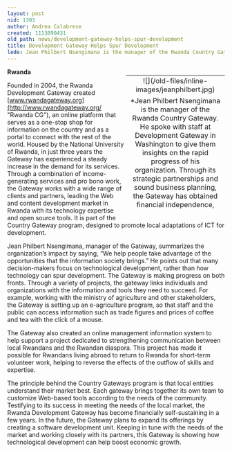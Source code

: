 ```yaml
---
layout: post
nid: 1303
author: Andrea Calabrese
created: 1113890431
old_path: news/development-gateway-helps-spur-development
title: Development Gateway Helps Spur Development
lede: Jean Philbert Nsengimana is the manager of the Rwanda Country Gateway.
---
```


<table align="right" border="0" style="width:229px;height:312px;"><tbody><tr><td align="center" valign="middle">![](/old-files/inline-images/jeanphilbert.jpg)</td></tr><tr><td align="center" valign="bottom">*Jean Philbert Nsengimana is the manager of the Rwanda Country Gateway. He spoke with staff at Development Gateway in Washington to give them insights on the rapid progress of his organization. Through its strategic partnerships and sound business planning, the Gateway has obtained financial independence, providing a valued service geared to local needs.*</td></tr></tbody></table>

**Rwanda**

Founded in 2004, the Rwanda Development Gateway created [www.rwandagateway.org](http://www.rwandagateway.org/ "Rwanda CG"), an online platform that serves as a one-stop shop for information on the country and as a portal to connect with the rest of the world. Housed by the National University of Rwanda, in just three years the Gateway has experienced a steady increase in the demand for its services. Through a combination of income-generating services and pro bono work, the Gateway works with a wide range of clients and partners, leading the Web and content development market in Rwanda with its technology expertise and open source tools. It is part of the Country Gateway program, designed to promote local adaptations of ICT for development.

Jean Philbert Nsengimana, manager of the Gateway, summarizes the organization’s impact by saying, “We help people take advantage of the opportunities that the information society brings.” He points out that many decision-makers focus on technological development, rather than how technology can spur development. The Gateway is making progress on both fronts. Through a variety of projects, the gateway links individuals and organizations with the information and tools they need to succeed. For example, working with the ministry of agriculture and other stakeholders, the Gateway is setting up an e-agriculture program, so that staff and the public can access information such as trade figures and prices of coffee and tea with the click of a mouse.

The Gateway also created an online management information system to help support a project dedicated to strengthening communication between local Rwandans and the Rwandan diaspora. This project has made it possible for Rwandans living abroad to return to Rwanda for short-term volunteer work, helping to reverse the effects of the outflow of skills and expertise.

The principle behind the Country Gateways program is that local entities understand their market best. Each gateway brings together its own team to customize Web-based tools according to the needs of the community. Testifying to its success in meeting the needs of the local market, the Rwanda Development Gateway has become financially self-sustaining in a few years. In the future, the Gateway plans to expand its offerings by creating a software development unit. Keeping in tune with the needs of the market and working closely with its partners, this Gateway is showing how technological development can help boost economic growth.
